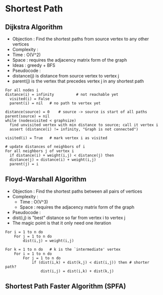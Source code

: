 # Shortest Path

## Dijkstra Algorithm
* Objection : Find the shortest paths from source vertex to any other vertices
* Complexity :
 * Time : O(V^2)
 * Space : requires the adjacency matrix form of the graph
* Ideas : greedy + BFS
* Pseudocode :
 * distance(j) is distance from source vertex to vertex j
 * parent(j) is the vertex that precedes vertex j in any shortest path
```
For all nodes i
distance(i) = infinity         	# not reachable yet
  visited(i) = False
  parent(i) = nil	# no path to vertex yet 

distance(source) = 0	# source -> source is start of all paths
parent(source) = nil
while (nodesvisited < graphsize)
  find unvisited vertex with min distance to source; call it vertex i
  assert (distance(i) != infinity, "Graph is not connected") 

visited(i) = True	# mark vertex i as visited 

# update distances of neighbors of i
For all neighbors j of vertex i
  if distance(i) + weight(i,j) < distance(j) then
  distance(j) = distance(i) + weight(i,j)
  parent(j) = i
```

## Floyd-Warshall Algorithm
* Objection : Find the shortest paths between all pairs of vertices
* Complexity :
  * Time : O(V^3)
  * Space : requires the adjacency matrix form of the graph
* Pseudocode : 
 * dist(i,j) is "best" distance so far from vertex i to vertex j 
 * The magic point is that it only need one iteration
```
For i = 1 to n do
    For j = 1 to n do
        dist(i,j) = weight(i,j) 

For k = 1 to n do	# k is the `intermediate' vertex
    For i = 1 to n do
        For j = 1 to n do
            if (dist(i,k) + dist(k,j) < dist(i,j)) then	# shorter path?
                dist(i,j) = dist(i,k) + dist(k,j)
```

## Shortest Path Faster Algorithm (SPFA)
